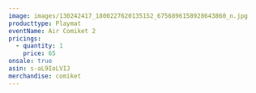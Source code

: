 ```yaml
---
image: images/130242417_1800227620135152_6756896158928643860_n.jpg
producttype: Playmat
eventName: Air Comiket 2
pricings:
  - quantity: 1
    price: 65
onsale: true
asin: s-aL9IoLVIJ
merchandise: comiket
---
```

